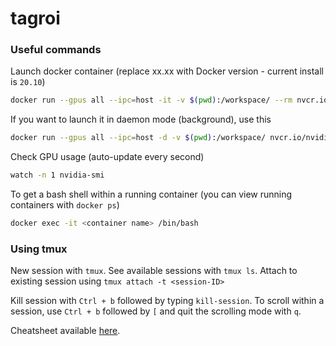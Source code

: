 # tagroi


### Useful commands

Launch docker container (replace xx.xx with Docker version - current install is `20.10`)

```bash
docker run --gpus all --ipc=host -it -v $(pwd):/workspace/ --rm nvcr.io/nvidia/pytorch:xx.xx-py3
```

If you want to launch it in daemon mode (background), use this

```bash
docker run --gpus all --ipc=host -d -v $(pwd):/workspace/ nvcr.io/nvidia/pytorch:xx.xx-py3 /bin/sh -c "while true; do ping 8.8.8.8; done"
```

Check GPU usage (auto-update every second)

```bash
watch -n 1 nvidia-smi
```

To get a bash shell within a running container (you can view running containers with ```docker ps```)

```bash
docker exec -it <container name> /bin/bash
```

 ### Using tmux


New session with `tmux`. See available sessions with `tmux ls`. Attach to existing session using `tmux attach -t <session-ID>`

Kill session with `Ctrl + b` followed by typing `kill-session`.  To scroll within a session, use `Ctrl + b` followed by `[` and quit the scrolling mode with `q`.

Cheatsheet available [here](https://tmuxcheatsheet.com/).

